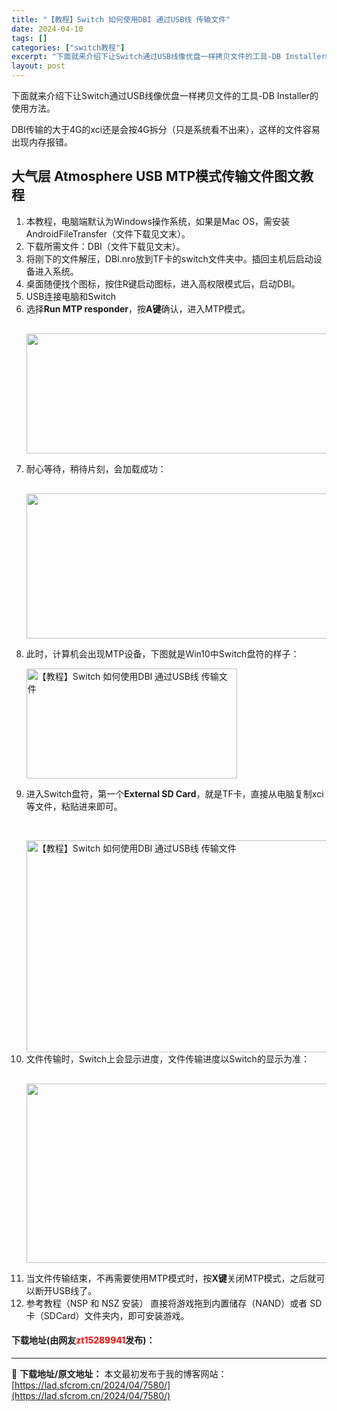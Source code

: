 ```yaml
---
title: "【教程】Switch 如何使用DBI 通过USB线 传输文件"
date: 2024-04-10
tags: []
categories: ["switch教程"]
excerpt: "下面就来介绍下让Switch通过USB线像优盘一样拷贝文件的工具-DB Installer的使用方法。 DBI传输的大于4G的xci还是会按4G拆分（只是系统看不出来），这样的文件容易出现内存报错。 大气层 Atmosphere USB MTP模式传输文件图文教程 本教程，电脑端默认为Windows&hellip;"
layout: post
---
```


 <p>下面就来介绍下让Switch通过USB线像优盘一样拷贝文件的工具-DB Installer的使用方法。</p> <p>DBI传输的大于4G的xci还是会按4G拆分（只是系统看不出来），这样的文件容易出现内存报错。</p> <h2>大气层 Atmosphere USB MTP模式传输文件图文教程</h2> <ol> <li>本教程，电脑端默认为Windows操作系统，如果是Mac OS，需安装AndroidFileTransfer（文件下载见文末）。</li> <li>下载所需文件：DBI（文件下载见文末）。</li> <li>将刚下的文件解压，DBI.nro放到TF卡的switch文件夹中。插回主机后启动设备进入系统。</li> <li>桌面随便找个图标，按住R键启动图标，进入高权限模式后，启动DBI。</li> <li>USB连接电脑和Switch</li> <li>选择<strong>Run MTP responder</strong>，按<strong>A键</strong>确认，进入MTP模式。   <pre> <code> <img alt="" src="/d/file/p/2021/10-07/b51b18502e3e6f94aa9c5316452e7a99.webp" style="width: 750px; height: 192px;" /></code></pre></li> <li>耐心等待，稍待片刻，会加载成功：   <pre> <code> <img alt="" src="/d/file/p/2021/10-07/a580929905ff3ba6f9843ce7b61e69b6.webp" style="width: 746px; height: 232px;" /></code></pre></li> <li>此时，计算机会出现MTP设备，下图就是Win10中Switch盘符的样子：   <p><img src="https://lad.sfcrom.cn/wp-content/uploads/2024/04/20240410_66162dd72bee0.webp" style="width: 337px; height: 176px;" alt="【教程】Switch 如何使用DBI 通过USB线 传输文件" /></p></li> <li>进入Switch盘符，第一个<strong>External SD Card</strong>，就是TF卡，直接从电脑复制xci等文件，粘贴进来即可。   <p>&nbsp;</p><img data-src="/d/file/p/2021/10-07/480064c8a364b8c83dcf731e4405c714.webp" data-srcset="https://static.shipengliang.com/wp-content/uploads/2020/10/进入后第一个就是TF卡.jpg" height="339" src="https://static.shipengliang.com/wp-content/uploads/2020/10/%E8%BF%9B%E5%85%A5%E5%90%8E%E7%AC%AC%E4%B8%80%E4%B8%AA%E5%B0%B1%E6%98%AFTF%E5%8D%A1.jpg" srcset="https://static.shipengliang.com/wp-content/uploads/2020/10/进入后第一个就是TF卡.jpg" title="进入后第一个就是TF卡" width="655" alt="【教程】Switch 如何使用DBI 通过USB线 传输文件" /></li> <li>文件传输时，Switch上会显示进度，文件传输进度以Switch的显示为准：   <pre> <code> <img alt="" src="/d/file/p/2021/10-07/6a350531f1c93676c3ab0bd52adb7884.webp" style="width: 744px; height: 287px;" /></code></pre></li> <li>当文件传输结束，不再需要使用MTP模式时，按<strong>X键</strong>关闭MTP模式，之后就可以断开USB线了。</li> <li>参考教程（NSP 和 NSZ 安装）&nbsp;直接将游戏拖到内置储存（NAND）或者 SD 卡（SDCard）文件夹内，即可安装游戏。</li> </ol> <p><h4>下载地址(由网友<font color="red">zt15289941</font>发布)：</h4></p> 

---
📖 **下载地址/原文地址：** 本文最初发布于我的博客网站：[https://lad.sfcrom.cn/2024/04/7580/](https://lad.sfcrom.cn/2024/04/7580/)
